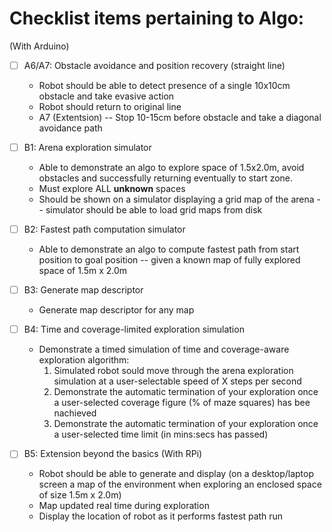 # Checklist items pertaining to Algo:

(With Arduino)
- [ ] A6/A7: Obstacle avoidance and position recovery (straight line)
  - Robot should be able to detect presence of a single 10x10cm obstacle and take evasive action
  - Robot should return to original line
  - A7 (Extentsion) -- Stop 10-15cm before obstacle and take a diagonal avoidance path

- [ ] B1: Arena exploration simulator
  - Able to demonstrate an algo to explore space of 1.5x2.0m, avoid obstacles and successfully returning eventually to start zone.
  - Must explore ALL **unknown** spaces
  - Should be shown on a simulator displaying a grid map of the arena -- simulator should be able to load grid maps from disk

- [ ] B2: Fastest path computation simulator
  - Able to demonstrate an algo to compute fastest path from start position to goal position -- given a known map of fully explored space of 1.5m x 2.0m
  
- [ ] B3: Generate map descriptor
  - Generate map descriptor for any map
  
- [ ] B4: Time and coverage-limited exploration simulation
  - Demonstrate a timed simulation of time and coverage-aware exploration algorithm:
    1. Simulated robot sould move through the arena exploration simulation at a user-selectable speed of X steps per second 
    2. Demonstrate the automatic termination of your exploration once a user-selected coverage figure (% of maze squares) has bee nachieved
    3. Demonstrate the automatic termination of your exploration once a user-selected time limit (in mins:secs has passed)

- [ ] B5: Extension beyond the basics (With RPi)
  - Robot should be able to generate and display (on a desktop/laptop screen a map of the environment when exploring an enclosed space of size 1.5m x 2.0m)
  - Map updated real time during exploration
  - Display the location of robot as it performs fastest path run
  